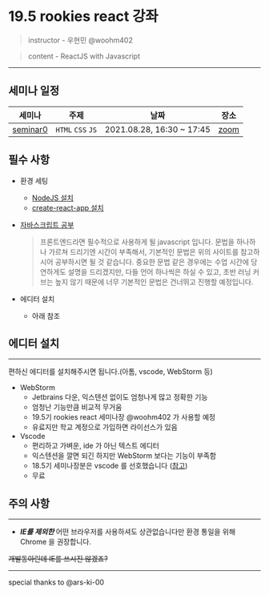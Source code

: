 # 19.5 rookies react 강좌

> instructor - 우현민 @woohm402

> content - ReactJS with Javascript

---

## 세미나 일정


| 세미나 | 주제 | 날짜 | 장소 |
| --- | --- | --- | --- |
| [seminar0](seminar-0) | `HTML` `CSS` `JS` | 2021.08.28, 16:30 ~ 17:45 | [zoom](https://snu-ac-kr.zoom.us/j/82516517509) |


## 필수 사항
- 환경 세팅
  - [NodeJS 설치](https://ooeunz.tistory.com/5)
  - [create-react-app 설치](https://create-react-app.dev/docs/getting-started/)
  
- [자바스크립트 공부](https://learnjs.vlpt.us/)
  
  > 프론트엔드라면 필수적으로 사용하게 될 javascript 입니다.
  문법을 하나하나 가르쳐 드리기엔 시간이 부족해서, 기본적인 문법은 위의 사이트를 참고하시어 공부하시면 될 것 같습니다.
  중요한 문법 같은 경우에는 수업 시간에 당연하게도 설명을 드리겠지만,
  다들 언어 하나씩은 하실 수 있고, 초반 러닝 커브는 높지 않기 때문에 너무 기본적인 문법은 건너뛰고 진행할 예정입니다.
  
- 에디터 설치
  - 아래 참조

## 에디터 설치

----------------------------------

편하신 에디터를 설치해주시면 됩니다.(아톰, vscode, WebStorm 등)
- WebStorm
  - Jetbrains 다운, 익스텐션 없이도 엄청나게 많고 정확한 기능
  - 엄청난 기능만큼 비교적 무거움
  - 19.5기 rookies react 세미나장 @woohm402 가 사용할 예정
  - 유료지만 학교 계정으로 가입하면 라이선스가 있음
- Vscode
  - 편리하고 가벼운, ide 가 아닌 텍스트 에디터
  - 익스텐션을 깔면 되긴 하지만 WebStorm 보다는 기능이 부족함
  - 18.5기 세미나장분은 vscode 를 선호했습니다 ([참고](https://github.com/wafflestudio/18.5-rookies/tree/master/frontend#%EC%97%90%EB%94%94%ED%84%B0-%EC%84%A4%EC%B9%98))
  - 무료

## 주의 사항

----------------------------------
- ***IE를 제외한*** 어떤 브라우저를 사용하셔도 상관없습니다만 환경 통일을 위해 Chrome 을 권장합니다.
  
~~개발동아린데 IE를 쓰시진 않겠죠?~~

---
special thanks to @ars-ki-00
